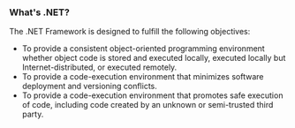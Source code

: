 ### What's .NET?

The .NET Framework is designed to fulfill the following objectives:

<ul>
  <li class="fragment">
  To provide a consistent object-oriented programming environment whether object
  code is stored and executed locally, executed locally but
  Internet-distributed, or executed remotely.
  </li>
  <li class="fragment">
  To provide a code-execution environment that minimizes software deployment and
  versioning conflicts.
  </li>
  <li class="fragment">
  To provide a code-execution environment that promotes safe execution of code,
  including code created by an unknown or semi-trusted third party.
  </li>
</ul>
